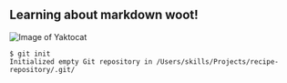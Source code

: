 ## Learning about markdown woot!

![Image of Yaktocat](https://octodex.github.com/images/yaktocat.png "Cute cate!")

```
$ git init
Initialized empty Git repository in /Users/skills/Projects/recipe-repository/.git/
```

